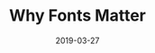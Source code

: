 ---
title: Why Fonts Matter
date: '2019-03-27'
thumb_img_path: images/12.jpg
content_img_path: images/12.jpg
excerpt: >-
  Amet nibh adipiscing adipiscing. Commodo ante vis placerat interdum massa
  massa primis. Tempus condimentum tempus non ac varius cubilia adipiscing
  placerat lorem turpis at.
layout: post
---